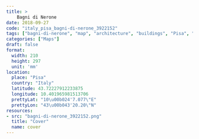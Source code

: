 ```yaml
---
title: > 
    Bagni di Nerone
date: 2018-09-27
code: "italy_pisa_bagni-di-nerone_3922152"
tags: ["bagni-di-nerone", "map", "architecture", "buildings", "Pisa", "Italy"]
categories: ["Maps"]
draft: false
format:
  width: 210
  height: 297
  unit: 'mm'
location:
  place: "Pisa"
  country: "Italy"
  latitude: 43.72227912233875
  longitude: 10.401965981513706
  prettyLat: "10\u00b024'7.077\"E"
  prettyLon: "43\u00b043'20.20\"N"
resources:
- src: "bagni-di-nerone_3922152.png"
  title: "Cover"
  name: cover
---
```

